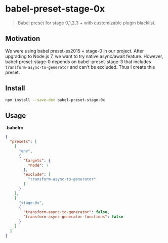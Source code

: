 # babel-preset-stage-0x

> Babel preset for stage 0,1,2,3 + with customizable plugin blacklist.

## Motivation

We were using babel preset-es2015 + stage-0 in our project. After upgrading to Node.js 7, we want to try native async/await feature. However, babel-preset-stage-0 depends on babel-preset-stage-3 that includes `transform-async-to-generator` and can't be excluded. Thus I create this preset.

## Install

```sh
npm install --save-dev babel-preset-stage-0x
```

## Usage

**.babelrc**

```json
{
  "presets": [
    [
      "env",
      {
        "targets": {
          "node": 7
        },
        "exclude": [
          "transform-async-to-generator"
        ]
      }
    ],
    [
      "stage-0x",
      {
        "transform-async-to-generator": false,
        "transform-async-generator-functions": false
      }
    ]
  ]
}
```

